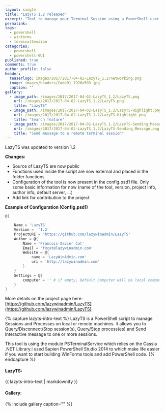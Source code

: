 ```yaml
---
layout: single
title: "LazyTS 1.2 released"
excerpt: "Tool to manage your Terminal Session using a PowerShell user interface (Windows Form)"
permalink:
tags: 
  - powershell
  - winforms
  - terminalSession
categories:
  - powershell
  - powershell-GUI
published: true
comments: true
author_profile: false
header:
  teaserlogo: images/2017/2017-04-02-LazyTS_1.2/networking.png
  image: images/headers/Code01_1920x500.jpg
  caption: ""
gallery:
  - image_path: /images/2017/2017-04-02-LazyTS_1.2/LazyTS.png
    url: /images/2017/2017-04-02-LazyTS_1.2/LazyTS.png
    title: "LazyTS"
  - image_path: /images/2017/2017-04-02-LazyTS_1.2/LazyTS-Highlight.png
    url: /images/2017/2017-04-02-LazyTS_1.2/LazyTS-Highlight.png
    title: "Search feature"
  - image_path: /images/2017/2017-04-02-LazyTS_1.2/LazyTS-Sending_Message.png
    url: /images/2017/2017-04-02-LazyTS_1.2/LazyTS-Sending_Message.png
    title: "Send message to a remote terminal session"
---
```


LazyTS was updated to version 1.2

__Changes:__
* Source of LazyTS are now public
* Functions used inside the script are now external and placed in the folder functions
* Configuration of the tool is now present in the config.psd1 file. Only some basic information for now (name of the tool, version, project info, author info, default server, ...)
* Add link for contribution to the project

__Example of Configuration (Config.psd1)__
```powershell
@{

	Name = 'LazyTS'
	Version =  '1.2'
	ProjectURI = 'https://github.com/lazywinadmin/LazyTS'
	Author = @{
		Name = 'Francois-Xavier Cat'
		Email = 'fxcat@lazywinadmin.com'
		Website = @{
			name = 'LazyWinAdmin.com'
			uri = 'http://lazywinadmin.com'
		}
	}
	Settings = @{
		computer = '' # if empty, Default Computer will be local computer
	}
}
```

More details on the project page here: [https://github.com/lazywinadmin/LazyTS](https://github.com/lazywinadmin/LazyTS)

{% capture lazyts-intro-text %}
LazyTS is a PowerShell script to manage Sessions and Processes on local or remote machines. It allows you to Query/Disconnect/Stop session(s), Query/Stop process(es) and Send Interactive message to one or more sessions.

This tool is using the module PSTerminalService which relies on the Cassia .NET Library.I used Sapien PowerShell Studio 2014 to which make life easier if you want to start building WinForms tools and add PowerShell code.
{% endcapture %}

<div class="notice--info">
  <h4>LazyTS:</h4>
  {{ lazyts-intro-text | markdownify }}


<h4>Gallery:</h4>
{% include gallery caption="" %}
